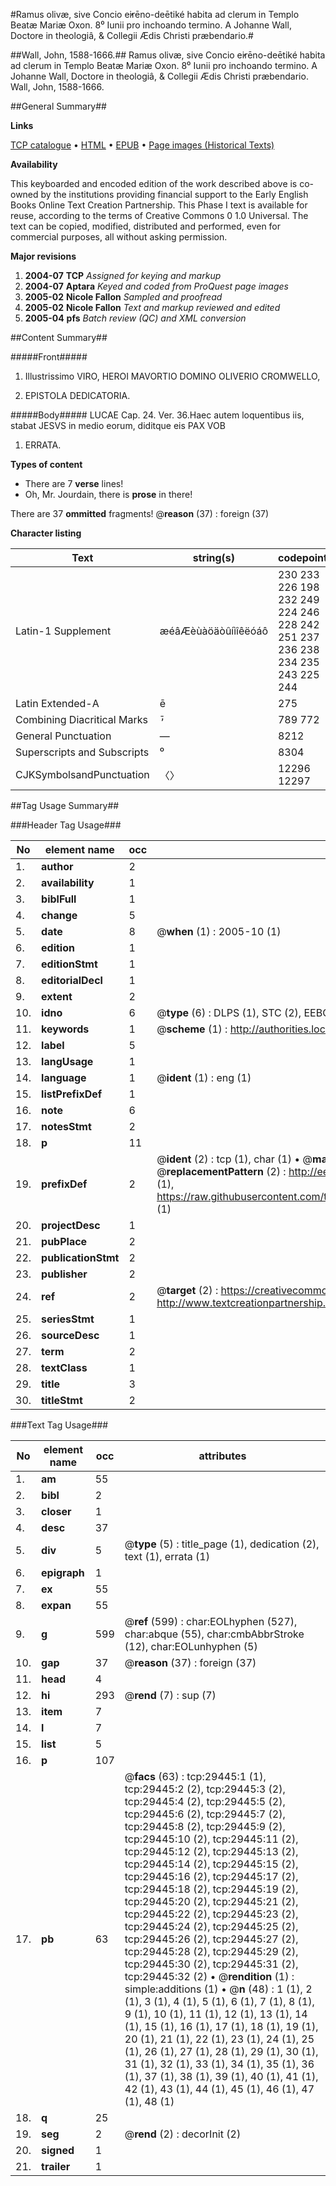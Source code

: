 #Ramus olivæ, sive Concio e̕irēno-deētiké habita ad clerum in Templo Beatæ Mariæ Oxon. 8⁰ Iunii pro inchoando termino. A Johanne Wall, Doctore in theologiâ, & Collegii Ædis Christi præbendario.#

##Wall, John, 1588-1666.##
Ramus olivæ, sive Concio e̕irēno-deētiké habita ad clerum in Templo Beatæ Mariæ Oxon. 8⁰ Iunii pro inchoando termino. A Johanne Wall, Doctore in theologiâ, & Collegii Ædis Christi præbendario.
Wall, John, 1588-1666.

##General Summary##

**Links**

[TCP catalogue](http://www.ota.ox.ac.uk/tcp/)  • 
[HTML](http://tei.it.ox.ac.uk/tcp/Texts-HTML/free/A67/A67314.html)  • 
[EPUB](http://tei.it.ox.ac.uk/tcp/Texts-EPUB/free/A67/A67314.epub) • 
[Page images (Historical Texts)](https://data.historicaltexts.jisc.ac.uk/view?pubId=eebo-99825073e&pageId=eebo-99825073e-29445-1)

**Availability**

This keyboarded and encoded edition of the
	       work described above is co-owned by the institutions
	       providing financial support to the Early English Books
	       Online Text Creation Partnership. This Phase I text is
	       available for reuse, according to the terms of Creative
	       Commons 0 1.0 Universal. The text can be copied,
	       modified, distributed and performed, even for
	       commercial purposes, all without asking permission.

**Major revisions**

1. __2004-07__ __TCP__ *Assigned for keying and markup*
1. __2004-07__ __Aptara__ *Keyed and coded from ProQuest page images*
1. __2005-02__ __Nicole Fallon__ *Sampled and proofread*
1. __2005-02__ __Nicole Fallon__ *Text and markup reviewed and edited*
1. __2005-04__ __pfs__ *Batch review (QC) and XML conversion*

##Content Summary##

#####Front#####

1. Illustrissimo
VIRO,
HEROI MAVORTIO
DOMINO
OLIVERIO CROMWELLO,

1. EPISTOLA
DEDICATORIA.

#####Body#####
LUCAE Cap. 24. Ver. 36.Haec autem loquentibus iis, stabat
JESVS in medio eorum, diditque
eis PAX VOB
1. ERRATA.

**Types of content**

  * There are 7 **verse** lines!
  * Oh, Mr. Jourdain, there is **prose** in there!

There are 37 **ommitted** fragments! 
 @__reason__ (37) : foreign (37)

**Character listing**


|Text|string(s)|codepoint(s)|
|---|---|---|
|Latin-1 Supplement|æéâÆèùàöäòûíìîêëóáô|230 233 226 198 232 249 224 246 228 242 251 237 236 238 234 235 243 225 244|
|Latin Extended-A|ē|275|
|Combining             Diacritical Marks|̄̕|789 772|
|General Punctuation|—|8212|
|Superscripts             and Subscripts|⁰|8304|
|CJKSymbolsandPunctuation|〈〉|12296 12297|

##Tag Usage Summary##

###Header Tag Usage###

|No|element name|occ|attributes|
|---|---|---|---|
|1.|__author__|2||
|2.|__availability__|1||
|3.|__biblFull__|1||
|4.|__change__|5||
|5.|__date__|8| @__when__ (1) : 2005-10 (1)|
|6.|__edition__|1||
|7.|__editionStmt__|1||
|8.|__editorialDecl__|1||
|9.|__extent__|2||
|10.|__idno__|6| @__type__ (6) : DLPS (1), STC (2), EEBO-CITATION (1), PROQUEST (1), VID (1)|
|11.|__keywords__|1| @__scheme__ (1) : http://authorities.loc.gov/ (1)|
|12.|__label__|5||
|13.|__langUsage__|1||
|14.|__language__|1| @__ident__ (1) : eng (1)|
|15.|__listPrefixDef__|1||
|16.|__note__|6||
|17.|__notesStmt__|2||
|18.|__p__|11||
|19.|__prefixDef__|2| @__ident__ (2) : tcp (1), char (1)  •  @__matchPattern__ (2) : ([0-9\-]+):([0-9IVX]+) (1), (.+) (1)  •  @__replacementPattern__ (2) : http://eebo.chadwyck.com/downloadtiff?vid=$1&page=$2 (1), https://raw.githubusercontent.com/textcreationpartnership/Texts/master/tcpchars.xml#$1 (1)|
|20.|__projectDesc__|1||
|21.|__pubPlace__|2||
|22.|__publicationStmt__|2||
|23.|__publisher__|2||
|24.|__ref__|2| @__target__ (2) : https://creativecommons.org/publicdomain/zero/1.0/ (1), http://www.textcreationpartnership.org/docs/. (1)|
|25.|__seriesStmt__|1||
|26.|__sourceDesc__|1||
|27.|__term__|2||
|28.|__textClass__|1||
|29.|__title__|3||
|30.|__titleStmt__|2||


###Text Tag Usage###

|No|element name|occ|attributes|
|---|---|---|---|
|1.|__am__|55||
|2.|__bibl__|2||
|3.|__closer__|1||
|4.|__desc__|37||
|5.|__div__|5| @__type__ (5) : title_page (1), dedication (2), text (1), errata (1)|
|6.|__epigraph__|1||
|7.|__ex__|55||
|8.|__expan__|55||
|9.|__g__|599| @__ref__ (599) : char:EOLhyphen (527), char:abque (55), char:cmbAbbrStroke (12), char:EOLunhyphen (5)|
|10.|__gap__|37| @__reason__ (37) : foreign (37)|
|11.|__head__|4||
|12.|__hi__|293| @__rend__ (7) : sup (7)|
|13.|__item__|7||
|14.|__l__|7||
|15.|__list__|5||
|16.|__p__|107||
|17.|__pb__|63| @__facs__ (63) : tcp:29445:1 (1), tcp:29445:2 (2), tcp:29445:3 (2), tcp:29445:4 (2), tcp:29445:5 (2), tcp:29445:6 (2), tcp:29445:7 (2), tcp:29445:8 (2), tcp:29445:9 (2), tcp:29445:10 (2), tcp:29445:11 (2), tcp:29445:12 (2), tcp:29445:13 (2), tcp:29445:14 (2), tcp:29445:15 (2), tcp:29445:16 (2), tcp:29445:17 (2), tcp:29445:18 (2), tcp:29445:19 (2), tcp:29445:20 (2), tcp:29445:21 (2), tcp:29445:22 (2), tcp:29445:23 (2), tcp:29445:24 (2), tcp:29445:25 (2), tcp:29445:26 (2), tcp:29445:27 (2), tcp:29445:28 (2), tcp:29445:29 (2), tcp:29445:30 (2), tcp:29445:31 (2), tcp:29445:32 (2)  •  @__rendition__ (1) : simple:additions (1)  •  @__n__ (48) : 1 (1), 2 (1), 3 (1), 4 (1), 5 (1), 6 (1), 7 (1), 8 (1), 9 (1), 10 (1), 11 (1), 12 (1), 13 (1), 14 (1), 15 (1), 16 (1), 17 (1), 18 (1), 19 (1), 20 (1), 21 (1), 22 (1), 23 (1), 24 (1), 25 (1), 26 (1), 27 (1), 28 (1), 29 (1), 30 (1), 31 (1), 32 (1), 33 (1), 34 (1), 35 (1), 36 (1), 37 (1), 38 (1), 39 (1), 40 (1), 41 (1), 42 (1), 43 (1), 44 (1), 45 (1), 46 (1), 47 (1), 48 (1)|
|18.|__q__|25||
|19.|__seg__|2| @__rend__ (2) : decorInit (2)|
|20.|__signed__|1||
|21.|__trailer__|1||
